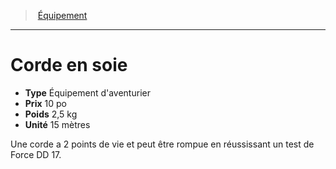 ﻿---
!Equipment
Type: Équipement d'aventurier
Price: 10 po
Weight: 2,5 kg
Unity: 15 mètres
Id: equipment_hd.md#corde-en-soie
ParentLink: equipment_hd.md#Équipement
Name: Corde en soie
ParentName: Équipement
NameLevel: 1
---
> [Équipement](hd_equipment.md)

---

# Corde en soie

- **Type** Équipement d'aventurier
- **Prix** 10 po
- **Poids** 2,5 kg
- **Unité** 15 mètres

Une corde a 2 points de vie et peut être rompue en réussissant un test de Force DD 17.

